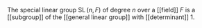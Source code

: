 The special linear group $\operatorname{SL}(n, F)$ of degree _n_ over a [[field]] _F_ is a [[subgroup]] of the [[general linear group]] with [[determinant]] 1.

